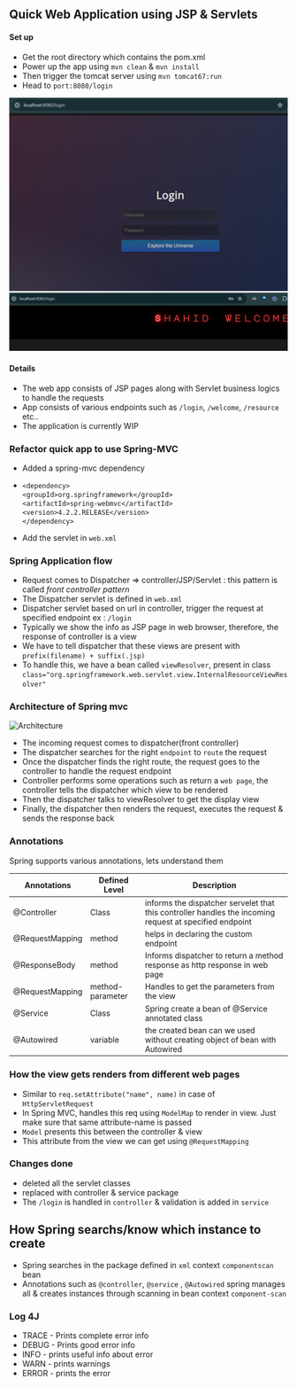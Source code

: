 ## Quick Web Application using JSP & Servlets

#### Set up 

- Get the root directory which contains the pom.xml
- Power up the app using `mvn clean` & `mvn install`
- Then trigger the tomcat server using `mvn tomcat67:run`
- Head to `port:8080/login`

![img.png](img.png)
![img_1.png](img_1.png)

#### Details 

- The web app consists of JSP pages along with Servlet business logics to handle the requests
- App consists of various endpoints such as `/login`, `/welcome`, `/resource` etc..
- The application is currently WIP

### Refactor quick app to use Spring-MVC

- Added a spring-mvc dependency 
- ```
  <dependency>
  <groupId>org.springframework</groupId>
  <artifactId>spring-webmvc</artifactId>
  <version>4.2.2.RELEASE</version>
  </dependency>
  ```
- Add the servlet in `web.xml`


### Spring Application flow

- Request comes to Dispatcher => controller/JSP/Servlet : this pattern is called _front controller pattern_
- The Dispatcher servlet is defined in `web.xml`
- Dispatcher servlet based on url in controller, trigger the request at specified endpoint ex : `/login`
- Typically we show the info as JSP page in web browser, therefore, the response of controller is a view
- We have to tell dispatcher that these views are present with `prefix(filename) + suffix(.jsp)`
- To handle this, we have a bean called `viewResolver`, present in class `class="org.springframework.web.servlet.view.InternalResourceViewResolver"`

### Architecture of Spring mvc

![Architecture](https://media.geeksforgeeks.org/wp-content/uploads/20231106150237/Spring-MVC-Framework-Control-flow-Diagram.png)
- The incoming request comes to dispatcher(front controller)
- The dispatcher searches for the right `endpoint` to `route` the request
- Once the dispatcher finds the right route, the request goes to the controller to handle the request endpoint
- Controller performs some operations such as return a `web page`, the controller tells the dispatcher which view to be rendered
- Then the dispatcher talks to viewResolver to get the display view
- Finally, the dispatcher then renders the request, executes the request & sends the response back


### Annotations
 Spring supports various annotations, lets understand them 

| Annotations     | Defined Level     | Description                                                                                             |
|-----------------|-------------------|---------------------------------------------------------------------------------------------------------|
| @Controller     | Class             | informs the dispatcher servelet that this controller handles the incoming request at specified endpoint |
| @RequestMapping | method            | helps in declaring the custom endpoint                                                                  |
| @ResponseBody   | method            | Informs dispatcher to return a method response as http response in web page                             |
| @RequestMapping | method-parameter  | Handles to get the parameters from the view                                                             |
| @Service        | Class             | Spring create a bean of @Service annotated class                                                        |
| @Autowired      | variable | the created bean can we used without creating object of bean with Autowired                             |


### How the view gets renders from different web pages

- Similar to `req.setAttribute("name", name)` in case of `HttpServletRequest`
- In Spring MVC, handles this req using `ModelMap` to render in view. Just make sure that same attribute-name is passed
- `Model` presents this between the controller & view
- This attribute from the view we can get using `@RequestMapping`

### Changes done
- deleted all the servlet classes
- replaced with controller & service package 
- The `/login` is handled in `controller` & validation is added in `service`

## How Spring searchs/know which instance to create
- Spring searches in the package defined in `xml` context `componentscan` bean
- Annotations such as `@controller`, `@service` , `@Autowired` spring manages all & creates instances through scanning in bean context `component-scan`
### Log 4J

- TRACE - Prints complete error info
- DEBUG - Prints good error info
- INFO - prints useful info about error
- WARN - prints warnings
- ERROR - prints the error
